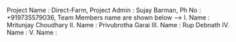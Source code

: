 Project Name : Direct-Farm,
Project Admin : Sujay Barman, Ph No : +919735579036,
Team Members name are shown below -->
I. Name : Mritunjay Choudhary
II. Name : Privubrotha Garai
III. Name : Rup Debnath
IV. Name :
V. Name :




